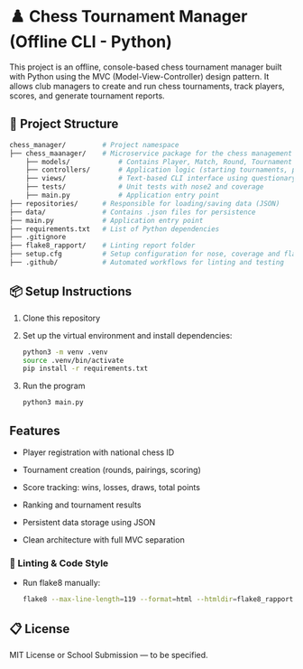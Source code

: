 # ♟️ Chess Tournament Manager (Offline CLI - Python)

This project is an offline, console-based chess tournament manager built with Python using the MVC (Model-View-Controller) design pattern. It allows club managers to create and run chess tournaments, track players, scores, and generate tournament reports.

## 📁 Project Structure

```bash
chess_manager/         # Project namespace
├── chess_maanager/    # Microservice package for the chess management tool 
    ├── models/            # Contains Player, Match, Round, Tournament models
    ├── controllers/       # Application logic (starting tournaments, progressing rounds)
    ├── views/             # Text-based CLI interface using questionary and rich
    ├── tests/             # Unit tests with nose2 and coverage
    ├── main.py            # Application entry point
├── repositories/      # Responsible for loading/saving data (JSON)
├── data/              # Contains .json files for persistence
├── main.py            # Application entry point
├── requirements.txt   # List of Python dependencies
├── .gitignore
├── flake8_rapport/    # Linting report folder
├── setup.cfg          # Setup configuration for nose, coverage and flake8 linting
├── .github/           # Automated workflows for linting and testing
```

## 📦 Setup Instructions

1. Clone this repository
2. Set up the virtual environment and install dependencies:

    ```bash
    python3 -m venv .venv
    source .venv/bin/activate
    pip install -r requirements.txt
    ```
3. Run the program
    ```bash
    python3 main.py
    ```

## Features 
+ Player registration with national chess ID

+ Tournament creation (rounds, pairings, scoring)

+ Score tracking: wins, losses, draws, total points

+ Ranking and tournament results

+ Persistent data storage using JSON

+ Clean architecture with full MVC separation

### 🧪 Linting & Code Style
- Run flake8 manually:

    ```bash
    flake8 --max-line-length=119 --format=html --htmldir=flake8_rapport
    ```

## 📋 License
MIT License or School Submission — to be specified.

